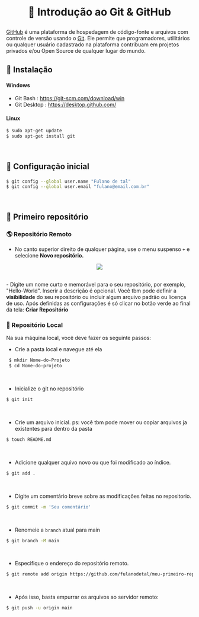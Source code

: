 # <p align = "center"> 📗 Introdução ao Git & GitHub</p>

[GitHub](https://github.com/) é uma plataforma de hospedagem de código-fonte e arquivos com controle de versão usando o [Git](https://git-scm.com/docs/git/pt_BR). Ele permite que programadores, utilitários ou qualquer usuário cadastrado na plataforma contribuam em projetos privados e/ou Open Source de qualquer lugar do mundo.




## <p align = "left"> 🔻 Instalação </p>

#### <p align = "left"> Windows </p>

- Git Bash : https://git-scm.com/download/win
- Git Desktop : https://desktop.github.com/

#### <p align = "left"> Linux </p>

```bash
$ sudo apt-get update
$ sudo apt-get install git
```
<br/>

## <p align = "left"> 🔻 Configuração inicial </p>


```bash
$ git config --global user.name "Fulano de tal"
$ git config --global user.email "fulano@email.com.br"
```
<br/>

## <p align = "left"> 🔻 Primeiro repositório </p>

### 🌎 Repositório Remoto 
- No canto superior direito de qualquer página, use o menu suspenso  `+`  e selecione <strong>Novo repositório.</strong>

<p align="center"><img src="https://user-images.githubusercontent.com/72531277/134835276-75b8ef7f-99ee-4d15-bd79-fd18ba6f484e.png" /> </p>

<br/>
- Digite um nome curto e memorável para o seu repositório, por exemplo, "Hello-World". Inserir a descrição é opcional. Você tbm pode definir a <strong>visibilidade</strong> do seu repositório ou incluir algum arquivo padrão ou licença de uso. Após definidas as configurações é só clicar no botão verde ao final da tela: <strong> Criar Repositório</strong>

### 📍 Repositório Local

Na sua máquina local, você deve fazer os seguinte passos:

- Crie a pasta local e navegue até ela

```bash
 $ mkdir Nome-do-Projeto
 $ cd Nome-do-projeto
 ```
 <br/>

- Inicialize o git no repositório

 ```bash
 $ git init 
 ```
<br/>

- Crie um arquivo inicial.
ps: você tbm pode mover ou copiar arquivos ja existentes para dentro da pasta

 ```bash
 $ touch README.md
 ```
 <br/>

- Adicione qualquer aquivo novo ou que foi modificado ao índice. 
 ```bash
 $ git add .
 ```
 <br/>


- Digite um comentário breve sobre as modificações feitas no repositorio.
 ```bash
 $ git commit -m 'Seu comentário'
 ```
 <br/>

 
- Renomeie a `branch` atual para main
 ```bash
 $ git branch -M main
 ```
 <br/>


- Especifique o endereço do repositório remoto.
 ```bash
 $ git remote add origin https://github.com/fulanodetal/meu-primeiro-repositorio.git
 ```
 <br/>

 - Após isso, basta empurrar os arquivos ao servidor remoto:

 ```bash
 $ git push -u origin main
 ```
 <br/>
